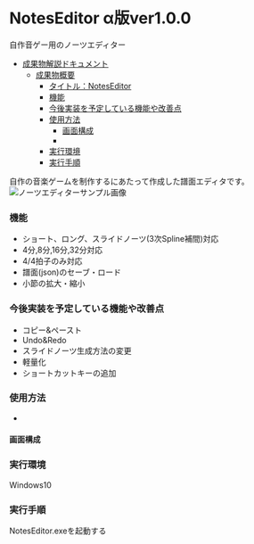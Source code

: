 # NotesEditor α版ver1.0.0
自作音ゲー用のノーツエディター
<!-- TOC -->

- [成果物解説ドキュメント](#成果物解説ドキュメント)
    - [成果物概要](#成果物概要)
        - [タイトル：NotesEditor](#タイトルnoteseditor)
        - [機能](#機能)
        - [今後実装を予定している機能や改善点](#今後実装を予定している機能や改善点)
        - [使用方法](#使用方法)
            - [画面構成](#画面構成)
            - [](#)
        - [実行環境](#実行環境)
        - [実行手順](#実行手順)

<!-- /TOC -->
自作の音楽ゲームを制作するにあたって作成した譜面エディタです。
![ノーツエディターサンプル画像](動作サンプル画像.PNG)
### 機能
+ ショート、ロング、スライドノーツ(3次Spline補間)対応
+ 4分,8分,16分,32分対応
+ 4/4拍子のみ対応
+ 譜面(json)のセーブ・ロード
+ 小節の拡大・縮小
### 今後実装を予定している機能や改善点
+ コピー&ペースト
+ Undo&Redo
+ スライドノーツ生成方法の変更
+ 軽量化
+ ショートカットキーの追加
### 使用方法
- 
#### 画面構成
#### 
### 実行環境
Windows10
### 実行手順
NotesEditor.exeを起動する
